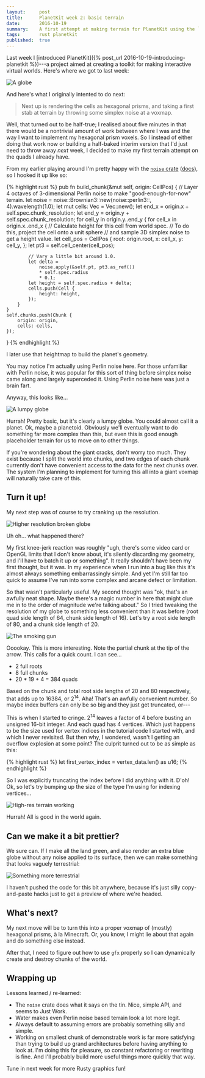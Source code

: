 ```yaml
---
layout:     post
title:      PlanetKit week 2: basic terrain
date:       2016-10-19
summary:    A first attempt at making terrain for PlanetKit using the `noise` crate.
tags:       rust planetkit
published:  true
---
```


Last week I [introduced PlanetKit]({% post_url 2016-10-19-introducing-planetkit %})---a project aimed at creating a toolkit for making interactive virtual worlds. Here's where we got to last week:

![A globe](/images/globe-outside.png)

And here's what I originally intented to do next:

> Next up is rendering the cells as hexagonal prisms, and taking a first stab at terrain by throwing some simplex noise at a voxmap.

Well, that turned out to be half-true; I realised about five minutes in that there would be a nontrivial amount of work between where I was and the way I want to implement my hexagonal prism voxels. So I instead of either doing that work now or building a half-baked interim version that I'd just need to throw away _next_ week, I decided to make my first terrain attempt on the quads I already have.

From my earlier playing around I'm pretty happy with the [`noise` crate](https://crates.io/crates/noise) ([docs](https://docs.rs/noise/0.2.0/noise/)), so I hooked it up like so:

{% highlight rust %}
pub fn build_chunk(&mut self, origin: CellPos) {
    // Layer 4 octaves of 3-dimensional Perlin noise to make "good-enough-for-now" terrain.
    let noise = noise::Brownian3::new(noise::perlin3::<f64>, 4).wavelength(1.0);
    let mut cells: Vec<Cell> = Vec::new();
    let end_x = origin.x + self.spec.chunk_resolution;
    let end_y = origin.y + self.spec.chunk_resolution;
    for cell_y in origin.y..end_y {
        for cell_x in origin.x..end_x {
            // Calculate height for this cell from world spec.
            // To do this, project the cell onto a unit sphere
            // and sample 3D simplex noise to get a height value.
            let cell_pos = CellPos {
                root: origin.root,
                x: cell_x,
                y: cell_y,
            };
            let pt3 = self.cell_center(cell_pos);

            // Vary a little bit around 1.0.
            let delta =
                noise.apply(&self.pt, pt3.as_ref())
                * self.spec.radius
                * 0.1;
            let height = self.spec.radius + delta;
            cells.push(Cell {
                height: height,
            });
        }
    }
    self.chunks.push(Chunk {
        origin: origin,
        cells: cells,
    });
}
{% endhighlight %}

I later use that heightmap to build the planet's geometry.

You may notice I'm actually using Perlin noise here. For those unfamiliar with Perlin noise, it was popular for this sort of thing before simplex noise came along and largely superceded it. Using Perlin noise here was just a brain fart.

Anyway, this looks like...

![A lumpy globe](/images/terrain/basic-terrain.png)

Hurrah! Pretty basic, but it's clearly a lumpy globe. You could almost call it a planet. Ok, maybe a planetoid. Obviously we'll eventually want to do something far more complex than this, but even this is good enough placeholder terrain for us to move on to other things.

If you're wondering about the giant cracks, don't worry too much. They exist because I split the world into chunks, and two edges of each chunk currently don't have convenient access to the data for the next chunks over. The system I'm planning to implement for turning this all into a giant voxmap will naturally take care of this.


## Turn it up!

My next step was of course to try cranking up the resolution.

![Higher resolution broken globe](/images/terrain/high-res-terrain-missing-geometry.png)

Uh oh... what happened there?

My first knee-jerk reaction was roughly "ugh, there's some video card or OpenGL limits that I don't know about, it's silently discarding my geometry, and I'll have to batch it up or something". It really shouldn't have been my first thought, but it was. In my experience when I run into a bug like this it's almost always something embarrassingly simple. And yet I'm still far too quick to assume I've run into some complex and arcane defect or limitation.

So that wasn't particularly useful. My second thought was "ok, that's an awfully neat shape. Maybe there's a magic number in here that might clue me in to the order of magnitude we're talking about." So I tried tweaking the resolution of my globe to something less convenient than it was before (root quad side length of 64, chunk side length of 16). Let's try a root side length of 80, and a chunk side length of 20.

![The smoking gun](/images/terrain/high-res-terrain-missing-geometry-counting.png)

Ooookay. This is more interesting. Note the partial chunk at the tip of the arrow. This calls for a quick count. I can see...

- 2 full roots
- 8 full chunks
- 20 * 19 + 4 = 384 quads

Based on the chunk and total root side lengths of 20 and 80 respectively, that adds up to 16384, or 2<sup>14</sup>. Aha! That's an awfully convenient number. So maybe index buffers can only be so big and they just get truncated, or---

This is when I started to cringe. 2<sup>14</sup> leaves a factor of 4 before busting an unsigned 16-bit integer. And each quad has 4 vertices. Which just happens to be the size used for vertex indices in the tutorial code I started with, and which I never revisited. But then why, I wondered, wasn't I getting an overflow explosion at some point? The culprit turned out to be as simple as this:

{% highlight rust %}
let first_vertex_index = vertex_data.len() as u16;
{% endhighlight %}

So I was explicitly truncating the index before I did anything with it. D'oh! Ok, so let's try bumping up the size of the type I'm using for indexing vertices...

![High-res terrain working](/images/terrain/high-res-terrain-working.png)

Hurrah! All is good in the world again.


## Can we make it a bit prettier?

We sure can. If I make all the land green, and also render an extra blue globe without any noise applied to its surface, then we can make something that looks vaguely terrestrial:

![Something more terrestrial](/images/terrain/high-res-terrain-earth.png)

I haven't pushed the code for this bit anywhere, because it's just silly copy-and-paste hacks just to get a preview of where we're headed.


## What's next?

My next move will be to turn this into a proper voxmap of (mostly) hexagonal prisms, à la Minecraft. Or, you know, I might lie about that again and do something else instead.

After that, I need to figure out how to use `gfx` properly so I can dynamically create and destroy chunks of the world.


## Wrapping up

Lessons learned / re-learned:

- The `noise` crate does what it says on the tin. Nice, simple API, and seems to Just Work.
- Water makes even Perlin noise based terrain look a lot more legit.
- Always default to assuming errors are probably something silly and simple.
- Working on smallest chunk of demonstrable work is far more satisfying than trying to build up grand architectures before having anything to look at. I'm doing this for pleasure, so constant refactoring or rewriting is fine. And I'll probably build more useful things more quickly that way.

Tune in next week for more Rusty graphics fun!

